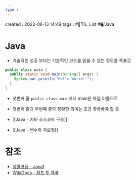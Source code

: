 ```yaml
---
type : 
---
```


created : 2022-06-13 14:49
tags : #📌TIL_List #🖥️/Java

# Java 
- 기술적인 성공 보다는 기본적인 코드를 읽을 수 있는 정도를 목표로

```java
public class main {
  public static void main(String[] args) {
    System.out.println("Hello World!!");
  }
}
```

- 첫번째 줄 `public class main`에서 main은 파일 이름으로
- 첫번째 줄과 두번째 줄의 정확한 의미는 조금 찾아바야 할 듯

- [[Java - 자바 소스코드 구조]]
- [[Java - 변수와 자료형]]

# 참조
- [생활코딩 - Java1](https://opentutorials.org/course/3930/)
- [WikiDocs - 점프 투 자바](https://wikidocs.net/book/31)
